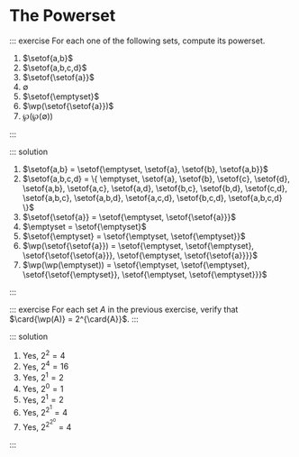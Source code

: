 # The Powerset

::: exercise
For each one of the following sets, compute its powerset.

1. $\setof{a,b}$
1. $\setof{a,b,c,d}$
1. $\setof{\setof{a}}$
1. $\emptyset$
1. $\setof{\emptyset}$
1. $\wp(\setof{\setof{a}})$
1. $\wp(\wp(\emptyset))$

:::

::: solution

1. $\setof{a,b} = \setof{\emptyset, \setof{a}, \setof{b}, \setof{a,b}}$
1. $\setof{a,b,c,d} = \{ \emptyset, \setof{a}, \setof{b}, \setof{c}, \setof{d}, \setof{a,b}, \setof{a,c}, \setof{a,d}, \setof{b,c}, \setof{b,d}, \setof{c,d}, \setof{a,b,c}, \setof{a,b,d}, \setof{a,c,d}, \setof{b,c,d}, \setof{a,b,c,d} \}$
1. $\setof{\setof{a}} = \setof{\emptyset, \setof{\setof{a}}}$
1. $\emptyset = \setof{\emptyset}$
1. $\setof{\emptyset} = \setof{\emptyset, \setof{\emptyset}}$
1. $\wp(\setof{\setof{a}}) = \setof{\emptyset, \setof{\emptyset}, \setof{\setof{\setof{a}}}, \setof{\emptyset, \setof{\setof{a}}}}$
1. $\wp(\wp(\emptyset)) = \setof{\emptyset, \setof{\emptyset}, \setof{\setof{\emptyset}}, \setof{\emptyset, \setof{\emptyset}}}$

:::

::: exercise
For each set $A$ in the previous exercise, verify that $\card{\wp(A)} = 2^{\card{A}}$.
:::

::: solution

1. Yes, $2^2 = 4$
1. Yes, $2^4 = 16$
1. Yes, $2^1 = 2$
1. Yes, $2^0 = 1$
1. Yes, $2^1 = 2$
1. Yes, $2^{2^1} = 4$
1. Yes, $2^{2^{2^0}} = 4$

:::
